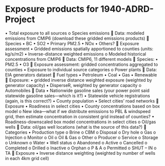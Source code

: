 Exposure products for 1940-ADRD-Project
=====

•	Total exposure to all sources
o	Species emissions
	Data: modeled emissions from CMIP6 (download these gridded emissions products)
	Species
•	BC
•	SO2
•	Primary PM2.5
•	NOx
•	Others?
	Exposure assessment
•	Gridded emissions spatially apportioned to counties (units: kg/s/m2)
•	Inverse-distance weighted emissions
o	Modeled historical concentrations from CMIP6
	Data: CMIP6, 11 different models
	Species: 
•	PM2.5
•	O3
	Exposure assessment: gridded concentrations aggregated to counties
•	Exposure to individual source categories
o	Power plants
	Data: EIA generators dataset
	Fuel types
•	Petroleum
•	Coal
•	Gas
•	Renewable 
	Exposure: 
•	gridded inverse distance weighted exposure (weighted by generator capacity)
•	DisperseR, weighted by generator capacity
o	Automobiles
	Data
•	Nationwide gasoline sales (your power point said statewide gasoline sales—which is it?)
•	Statewide vehicle registrations (again, is this correct?)
•	County population
•	Select cities’ road networks
	Exposure
•	Roadiness in select cities
•	County concentrations based on box model
o	New idea—what if we distribute emissions to PBL & windspeed grid, then estimate concentration in consistent grid instead of counties?
•	Roadiness-downscaled box model concentrations in select cities
o	Oil/gas wells
	Data: oil/gas well locations (what is the source of this data?)
	Categories
•	Production type
o	Brine
o	CBM
o	Disposal
o	Dry hole
o	Gas
o	Injection
o	Monitor
o	Oil
o	Oil & Gas
o	Other
o	Producer
o	Service 
o	Storage
o	Unknown
o	Water 
•	Well status
o	Abandoned
o	Active
o	Cancelled
o	Completed
o	Drilled
o	Inactive
o	Orphan
o	P & A
o	Permitted
o	SHUT – IN
o	TA
	Exposure
•	Inverse distance weighting (weighted by number of wells in each 4km grid cell)




